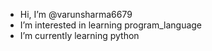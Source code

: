 - Hi, I’m @varunsharma6679
- I’m interested in learning program_language
- I’m currently learning python
